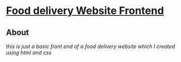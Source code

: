 # [Food delivery Website Frontend](https://itsdheerajdp.github.io/)
## About
_this is just a basic front end of a food delivery website which I created using html and css_

